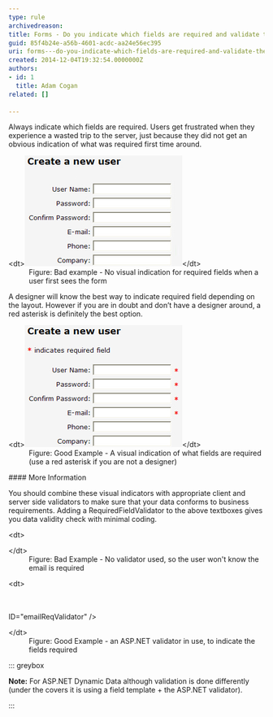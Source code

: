 ```yaml
---
type: rule
archivedreason: 
title: Forms - Do you indicate which fields are required and validate them?
guid: 85f4b24e-a56b-4601-acdc-aa24e56ec395
uri: forms---do-you-indicate-which-fields-are-required-and-validate-them
created: 2014-12-04T19:32:54.0000000Z
authors:
- id: 1
  title: Adam Cogan
related: []

---
```


Always indicate which fields are required. Users get frustrated when they experience a wasted trip to the server, just because they did not get an obvious indication of what was required first time around.

<!--endintro-->
<dl class="badImage">&lt;dt&gt;<img src="Required-field_Bad-example.jpg" alt="Bad example of Web Sites Required Fields">&lt;/dt&gt;<dd>Figure: Bad example - No visual indication for required fields when a user first sees the form</dd></dl>
A designer will know the best way to indicate required field depending on the layout. However if you are in doubt and don’t have a designer around, a red asterisk is definitely the best option.
<dl class="goodImage">&lt;dt&gt;<img src="Redstar_Good-example.jpg" alt="Use a simple asterisk character">&lt;/dt&gt;<dd>Figure: Good Example - A visual indication of what fields are required (use a red asterisk if you are not a designer)</dd></dl>
#### More Information

You should combine these visual indicators with appropriate client and server side validators to make sure that your data conforms to business requirements. Adding a RequiredFieldValidator to the above textboxes gives you data validity check with minimal coding.
<dl class="badImage">&lt;dt&gt;<p class="ssw15-rteElement-CodeArea"><asp:textbox runat="Server" id="email"></asp:textbox></p>&lt;/dt&gt;<dd>Figure: Bad Example - No validator used, so the user won't know the email is required</dd></dl><dl class="goodImage">&lt;dt&gt;<p class="ssw15-rteElement-CodeArea"><asp:textbox runat="Server" id="email"></asp:textbox>
    <br><asp:requiredfieldvalidator runat="Server" controltovalidate="email" errormessage="Please enter an email address"></asp:requiredfieldvalidator><br>ID="emailReqValidator" /></p>&lt;/dt&gt;<dd>Figure: Good Example - an ASP.NET validator in use, to indicate the fields required</dd></dl>

::: greybox

**Note:** For ASP.NET Dynamic Data although validation is done differently (under the covers it is using a field template + the ASP.NET validator).

:::
